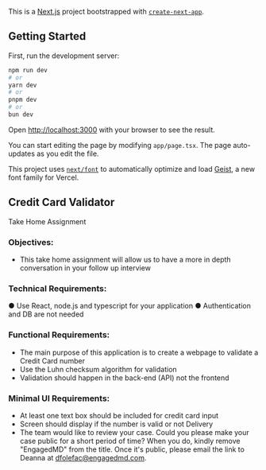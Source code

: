 This is a [Next.js](https://nextjs.org) project bootstrapped with [`create-next-app`](https://nextjs.org/docs/app/api-reference/cli/create-next-app).

## Getting Started

First, run the development server:

```bash
npm run dev
# or
yarn dev
# or
pnpm dev
# or
bun dev
```

Open [http://localhost:3000](http://localhost:3000) with your browser to see the result.

You can start editing the page by modifying `app/page.tsx`. The page auto-updates as you edit the file.

This project uses [`next/font`](https://nextjs.org/docs/app/building-your-application/optimizing/fonts) to automatically optimize and load [Geist](https://vercel.com/font), a new font family for Vercel.

## Credit Card Validator
Take Home Assignment
### Objectives:
- This take home assignment will allow us to have a more in depth conversation in your
  follow up interview

### Technical Requirements:
  ● Use React, node.js and typescript for your application
  ● Authentication and DB are not needed

### Functional Requirements:
  - The main purpose of this application is to create a webpage to validate a Credit Card
  number
  - Use the Luhn checksum algorithm for validation
  - Validation should happen in the back-end (API) not the frontend
### Minimal UI Requirements:
  - At least one text box should be included for credit card input
  - Screen should display if the number is valid or not
  Delivery
  - The team would like to review your case. Could you please make your case
  public for a short period of time? When you do, kindly remove "EngagedMD"
  from the title. Once it's public, please email the link to Deanna at
  dfolefac@engagedmd.com.